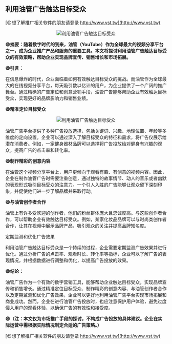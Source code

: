 ## **利用油管广告触达目标受众**

[😍想了解推广相关软件的朋友请登录 http://www.vst.tw](http://www.vst.tw)

 <center><img src="https://vst.tw/MP4/tuiguang/png/7.png" alt="利用油管广告触达目标受众"></center>

**😄摘要：随着数字时代的到来，油管（YouTube）作为全球最大的视频分享平台之一，成为企业推广产品和服务的重要工具。本文将探讨利用油管广告触达目标受众的有效策略，帮助企业实现品牌宣传、销售增长和市场拓展。**

**😄引言：**

在信息爆炸的时代，企业面临着如何有效触达目标受众的挑战。而油管作为全球最大的在线视频分享平台，每天吸引数以亿计的用户，为企业提供了一个广阔的推广舞台。通过精确的广告定位和创意营销手段，油管广告能够帮助企业有效触达目标受众，实现更好的品牌影响力和销售业绩。

**😄精准定位目标受众**

 <center><img src="https://vst.tw/MP4/tuiguang/png/1.png" alt="利用油管广告触达目标受众"></center>

油管广告平台提供了多种广告投放选择，包括关键词、兴趣、地理位置、年龄等多维度的定向设置。企业可以通过深入了解目标受众的特征和需求，将广告仅展示给潜在消费者。例如，一家健身器材品牌可以选择将广告投放给对健身有兴趣的观众，提高广告的点击率和转化率。

**😄制作精彩的创意内容**

在油管这个视频分享平台上，用户更倾向于观看有趣、有创意的视频内容。因此，企业在制作油管广告时需要注重创意，通过独特的故事情节、动人的音乐或者幽默的表现形式吸引目标受众的注意力。一个引人入胜的广告能够让观众留下深刻印象，并促使他们进一步了解品牌并采取行动。

**😄与油管创作者合作**

油管上有许多受欢迎的创作者，他们的粉丝群体庞大且忠诚度高。与这些创作者合作，可以帮助企业有效触达目标受众。例如，某家化妆品品牌可以与时尚类创作者合作，让其在视频中展示品牌产品，吸引观众的关注并提高品牌知名度。

定期监测和优化广告效果

利用油管广告触达目标受众是一个持续的过程，企业需要定期监测广告效果并进行优化。通过分析广告的点击率、观看时长、转化率等指标，企业可以了解广告的表现情况，并根据数据进行调整和优化，以提高广告投放的效果。

**😄结论：**

油管广告作为一个有效的数字营销工具，能够帮助企业触达目标受众，实现品牌宣传和销售增长。通过精准定位目标受众、制作精彩的创意内容、与油管创作者合作以及定期监测和优化广告效果，企业可以更好地利用油管广告平台实现市场拓展和商业成功。然而，企业在进行油管广告投放时，也应注意保护用户体验，避免过度侵入用户的观看体验，以确保广告的有效性和接受度。

**😄（注：本文仅为市场推广手段的探讨，不构成广告投放的具体建议。企业在实际运营中需根据实际情况制定合适的广告策略。）**

[😍想了解推广相关软件的朋友请登录 http://www.vst.tw](http://www.vst.tw)



